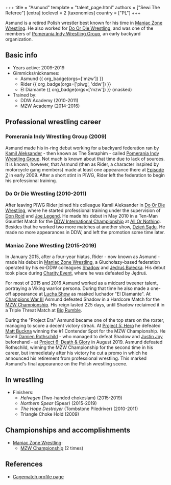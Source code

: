 +++
title = "Asmund"
template = "talent_page.html"
authors = ["Sewi The Referee"]
[extra]
toclevel = 2
[taxonomies]
country = ["PL"]
+++

Asmund is a retired Polish wrestler best known for his time in [Maniac Zone Wrestling](@/o/mzw.md). He also worked for [Do Or Die Wrestling](@/o/ddw.md), and was one of the members of [Pomerania Indy Wrestling Group](@/o/piwg.md), an early backyard organization.

## Basic info

* Years active: 2009-2019
* Gimmicks/nicknames:
  - Asmund {{ org_badge(orgs=['mzw']) }}
  - Rider {{ org_badge(orgs=['piwg', 'ddw']) }}
  - El Diamante {{ org_badge(orgs=['mzw']) }} (masked)
* Trained by:
  - DDW Academy (2010-2011)
  - MZW Academy (2014-2016)

## Professional wrestling career

### Pomerania Indy Wrestling Group (2009)

Asmund made his in-ring debut working for a backyard federation ran by [Kamil Aleksander](@/w/kamil-aleksander.md) - then known as The Seraphim - called [Pomerania Indy Wrestling Group](@/o/piwg.md). Not much is known about that time due to lack of sources. It is known, however, that Asmund (then as Rider, a character inspired by motorcycle gang members) made at least one appearance there at [Episode 2](@/e/piwg/2009-04-25-piwg-s01e02.md) in early 2009. After a short stint in PIWG, Rider left the federation to begin his professional training.

### Do Or Die Wrestling (2010-2011)

After leaving PIWG Rider joined his colleague Kamil Aleksander in [Do Or Die Wrestling](@/o/ddw.md), where he started professional training under the supervision of [Don Roid](@/w/don-roid.md) and [Joe Legend](@/w/joe-legend.md). He made his debut in May 2010 in a Ten-Man Gauntlet Match for the [DDW International Championship](@/c/ddw-international-championship.md) at [All Or Nothing](@/e/ddw/2010-05-08-ddw-all-or-nothing.md). Besides that he worked two more matches at another show, [Dzień Sądu](@/e/ddw/2011-01-15-ddw-5-dzien-sadu.md). He made no more appearances in DDW, and left the promotion some time later.

### Maniac Zone Wrestling (2015-2019)

In January 2015, after a four-year hiatus, Rider - now known as Asmund - made his debut in [Maniac Zone Wrestling](@/o/mzw.md), a Głuchołazy-based federation operated by his ex-DDW colleagues [Shadow](@/w/shadow.md) and [Jędruś Bułecka](@/w/jedrus-bulecka.md). His debut took place during [Charity Event](@/e/mzw/2015-01-11-mzw-charity-show-2015.md), where he was defeated by Jędruś.

For most of 2015 and 2016 Asmund worked as a midcard tweener talent, portraying a Viking warrior persona. During that time he also made a one-off appearance at [Lucha Show](@/e/mzw/2016-09-10-mzw-lucha-show.md) as masked luchador "El Diamante". At [Champions War III](@/e/mzw/2017-06-03-mzw-champions-war-3.md) Asmund defeated Shadow in a Hardcore Match for the [MZW Championship](@/c/mzw-championship.md). His reign lasted 225 days, until Shadow reclaimed it in a Triple Threat Match at [Big Rumble](@/e/mzw/2018-01-14-mzw-big-rumble.md).

During the "Project Era" Asmund became one of the top stars on the roster, managing to score a decent victory streak. At [Project 5: Hero](@/e/mzw/2019-06-01-mzw-project-5-hero.md) he defeated [Matt Buckna](@/w/matt-buckna.md) winning the #1 Contender Spot for the MZW Championship. He faced [Damien Rothschild](@/w/damien-rothschild.md) - who managed to defeat Shadow and [Justin Joy](@/w/justin-joy.md) beforehand - at [Project 6: Death & Glory](@/e/mzw/2019-08-24-mzw-project-6-death-and-glory.md) in August 2019. Asmund defeated Rothschild, winning the MZW Championship for the second time in his career, but immedietaly after his victory he cut a promo in which he announced his retirement from professional wrestling. This marked Asmund's final appearance on the Polish wrestling scene.

## In wrestling

* Finishers:
  - _Helvegen_ (Two-handed chokeslam) (2015-2019)
  - _Northern Spear_ (Spear) (2015-2019)
  - _The Hope Destroyer_ (Tombstone Piledriver) (2010-2011)
  - Triangle Choke Hold (2009)

## Championships and accomplishments

* [Maniac Zone Wrestling](@/o/mzw.md):
  - [MZW Championship](@/c/mzw-championship.md) (2 times)

## References

* [Cagematch profile page](https://www.cagematch.net/?id=2&nr=6264)
